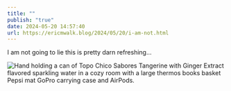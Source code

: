 ```yaml
---
title: ""
publish: "true"
date: 2024-05-20 14:57:40
url: https://ericmwalk.blog/2024/05/20/i-am-not.html
---
```


I am not going to lie this is pretty darn refreshing...

![Hand holding a can of Topo Chico Sabores Tangerine with Ginger Extract flavored sparkling water in a cozy room with a large thermos books basket Pepsi mat GoPro carrying case and AirPods.](https://ericmwalk.blog/uploads/2024/6084a33512.jpg)
